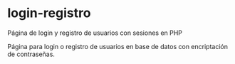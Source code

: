 # login-registro
Página de login y registro de usuarios con sesiones en PHP

Página para login o registro de usuarios en base de datos con encriptación de contraseñas.
